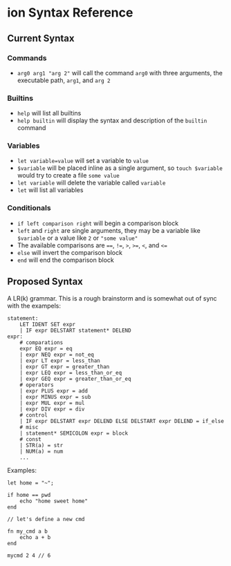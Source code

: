 # ion Syntax Reference

## Current Syntax

### Commands
- `arg0 arg1 "arg 2"` will call the command `arg0` with three arguments, the executable path, `arg1`, and `arg 2`

### Builtins
- `help` will list all builtins
- `help builtin` will display the syntax and description of the `builtin` command

### Variables
- `let variable=value` will set a variable to `value`
- `$variable` will be placed inline as a single argument, so `touch $variable` would try to create a file `some value`
- `let variable` will delete the variable called `variable`
- `let` will list all variables

### Conditionals
- `if left comparison right` will begin a comparison block
 - `left` and `right` are single arguments, they may be a variable like `$variable` or a value like `2` or `"some value"`
 - The available comparisons are `==`, `!=`, `>`, `>=`, `<`, and `<=`
- `else` will invert the comparison block
- `end` will end the comparison block

## Proposed Syntax

A LR(k) grammar. This is a rough brainstorm and is somewhat out of sync with the exampels:
```
statement:
    LET IDENT SET expr
    | IF expr DELSTART statement* DELEND
expr:
    # comparations
    expr EQ expr = eq
    | expr NEQ expr = not_eq
    | expr LT expr = less_than
    | expr GT expr = greater_than
    | expr LEQ expr = less_than_or_eq
    | expr GEQ expr = greater_than_or_eq
    # operators
    | expr PLUS expr = add
    | expr MINUS expr = sub
    | expr MUL expr = mul
    | expr DIV expr = div
    # control
    | IF expr DELSTART expr DELEND ELSE DELSTART expr DELEND = if_else
    # misc
    | statement* SEMICOLON expr = block
    # const
    | STR(a) = str
    | NUM(a) = num
    ...
```

Examples:

```
let home = "~";

if home == pwd
    echo "home sweet home"
end

// let's define a new cmd

fn my_cmd a b
    echo a + b
end

mycmd 2 4 // 6
```

